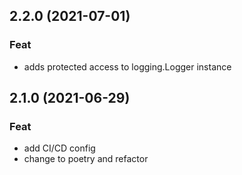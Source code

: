 ## 2.2.0 (2021-07-01)

### Feat

- adds protected access to logging.Logger instance

## 2.1.0 (2021-06-29)

### Feat

- add CI/CD config
- change to poetry and refactor
